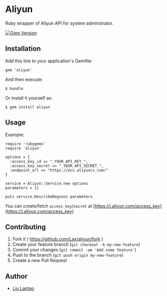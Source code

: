 # Aliyun

Ruby wrapper of Aliyun API for system adminstrator.

[![Gem Version](https://badge.fury.io/rb/aliyun.png)](http://badge.fury.io/rb/aliyun)

## Installation

Add this line to your application's Gemfile:

    gem 'aliyun'

And then execute:

    $ bundle

Or install it yourself as:

    $ gem install aliyun

## Usage

Example:

    require 'rubygems'
    require 'aliyun'

    options = {
      :access_key_id => "_YOUR_API_KEY_",
      :access_key_secret => "_YOUR_API_SECRET_",
      :endpoint_url => "https://ecs.aliyuncs.com/"
    }

    service = Aliyun::Service.new options
    parameters = {}

    puts service.DescribeRegions parameters

You can create/fetch `access key`/`secret` at [https://i.aliyun.com/access_key](https://i.aliyun.com/access_key)

## Contributing

1. Fork it ( https://github.com/Lax/aliyun/fork )
2. Create your feature branch (`git checkout -b my-new-feature`)
3. Commit your changes (`git commit -am 'Add some feature'`)
4. Push to the branch (`git push origin my-new-feature`)
5. Create a new Pull Request

## Author

* [Liu Lantao](https://github.com/Lax)
